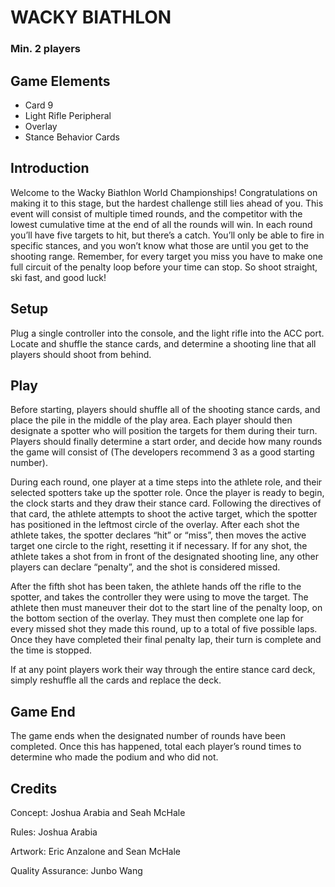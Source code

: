 # WACKY BIATHLON

### Min. 2 players


## Game Elements

- Card 9
- Light Rifle Peripheral
- Overlay
- Stance Behavior Cards


## Introduction

Welcome to the Wacky Biathlon World Championships! Congratulations on making it to this stage, but the hardest challenge still lies ahead of you. This event will consist of multiple timed rounds, and the competitor with the lowest cumulative time at the end of all the rounds will win. In each round you’ll have five targets to hit, but there’s a catch. You’ll only be able to fire in specific stances, and you won’t know what those are until you get to the shooting range. Remember, for every target you miss you have to make one full circuit of the penalty loop before your time can stop. So shoot straight, ski fast, and good luck!


## Setup

Plug a single controller into the console, and the light rifle into the ACC port. Locate and shuffle the stance cards, and determine a shooting line that all players should shoot from behind. 


## Play

Before starting, players should shuffle all of the shooting stance cards, and place the pile in the middle of the play area. Each player should then designate a spotter who will position the targets for them during their turn. Players should finally determine a start order, and decide how many rounds the game will consist of (The developers recommend 3 as a good starting number).

During each round, one player at a time steps into the athlete role, and their selected spotters take up the spotter role. Once the player is ready to begin, the clock starts and they draw their stance card. Following the directives of that card, the athlete attempts to shoot the active target, which the spotter has positioned in the leftmost circle of the overlay. After each shot the athlete takes, the spotter declares “hit” or “miss”, then moves the active target one circle to the right, resetting it if necessary. If for any shot, the athlete takes a shot from in front of the designated shooting line, any other players can declare “penalty”, and the shot is considered missed.

After the fifth shot has been taken, the athlete hands off the rifle to the spotter, and takes the controller they were using to move the target. The athlete then must maneuver their dot to the start line of the penalty loop, on the bottom section of the overlay. They must then complete one lap for every missed shot they made this round, up to a total of five possible laps. Once they have completed their final penalty lap, their turn is complete and the time is stopped.

If at any point players work their way through the entire stance card deck, simply reshuffle all the cards and replace the deck.


## Game End

The game ends when the designated number of rounds have been completed. Once this has happened, total each player’s round times to determine who made the podium and who did not.


## Credits

Concept:  Joshua Arabia and Seah McHale

Rules:  Joshua Arabia

Artwork:  Eric Anzalone and Sean McHale

Quality Assurance:  Junbo Wang

